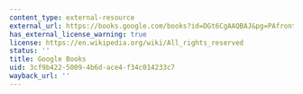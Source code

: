 ```yaml
---
content_type: external-resource
external_url: https://books.google.com/books?id=DGt6CgAAQBAJ&pg=PAfrontcover#v=onepage&q&f=false
has_external_license_warning: true
license: https://en.wikipedia.org/wiki/All_rights_reserved
status: ''
title: Google Books
uid: 3cf9b422-5009-4b6d-ace4-f34c014233c7
wayback_url: ''
---
```

